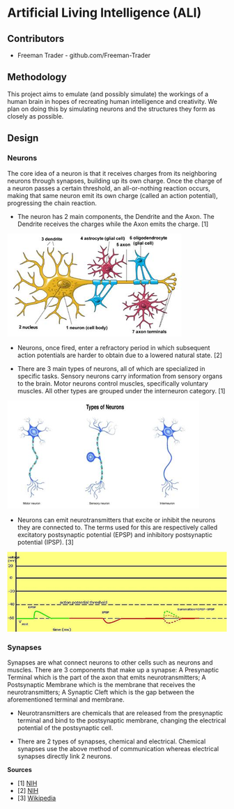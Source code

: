 # Artificial Living Intelligence (ALI)
## Contributors
* Freeman Trader - github.com/Freeman-Trader

## Methodology
This project aims to emulate (and possibly simulate) the workings of a human brain in hopes of recreating human intelligence and creativity. We plan on doing this by simulating neurons and the structures they form as closely as possible.

## Design
### Neurons
The core idea of a neuron is that it receives charges from its neighboring neurons through synapses, building up its own charge. Once the charge of a neuron passes a certain threshold, an all-or-nothing reaction occurs, making that same neuron emit its own charge (called an action potential), progressing the chain reaction.

* The neuron has 2 main components, the Dendrite and the Axon. The Dendrite receives the charges while the Axon emits the charge. [1]

![Neuron Architecture](README-data/NeuronArchitecture.jpg)

* Neurons, once fired, enter a refractory period in which subsequent action potentials are harder to obtain due to a lowered natural state. [2]

* There are 3 main types of neurons, all of which are specialized in specific tasks. Sensory neurons carry information from sensory organs to the brain. Motor neurons control muscles, specifically voluntary muscles. All other types are grouped under the interneuron category. [1]

![Neuron Types](README-data/TypesOfNeurons.jpg)

* Neurons can emit neurotransmitters that excite or inhibit the neurons they are connected to. The terms used for this are respectively called excitatory postsynaptic potential (EPSP) and inhibitory postsynaptic potential (IPSP). [3]

![Action Potential](README-data/IPSPsummation.jpg)

### Synapses
Synapses are what connect neurons to other cells such as neurons and muscles. There are 3 components that make up a synapse: A Presynaptic Terminal which is the part of the axon that emits neurotransmitters; A Postsynaptic Membrane which is the membrane  that receives the neurotransmitters; A Synaptic Cleft which is the gap between the aforementioned terminal and membrane.

* Neurotransmitters are chemicals that are released from the presynaptic terminal and bind to the postsynaptic membrane, changing the electrical potential of the postsynaptic cell.

* There are 2 types of synapses, chemical and electrical. Chemical synapses use the above method of communication whereas electrical synapses directly link 2 neurons.

**Sources**
* [1] [NIH](https://www.ninds.nih.gov/health-information/public-education/brain-basics/brain-basics-life-and-death-neuron)
* [2] [NIH](https://www.ncbi.nlm.nih.gov/books/NBK11146/)
* [3] [Wikipedia](https://en.wikipedia.org/wiki/Neuron)
